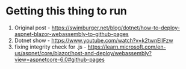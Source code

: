 # Getting this thing to run


1. Original post - https://swimburger.net/blog/dotnet/how-to-deploy-aspnet-blazor-webassembly-to-github-pages
2. Dotnet show - https://www.youtube.com/watch?v=k2twnElIFzw
3. fixing integrity check for .js - https://learn.microsoft.com/en-us/aspnet/core/blazor/host-and-deploy/webassembly?view=aspnetcore-6.0#github-pages
